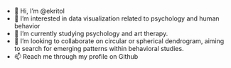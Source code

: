 - 👋 Hi, I’m @ekritol
- 👀 I’m interested in data visualization related to psychology and human behavior
- 🌱 I’m currently studying psychology and art therapy.
- 💞️ I’m looking to collaborate on circular or spherical dendrogram, aiming to search for emerging patterns within behavioral studies.
- 📫 Reach me through my profile on Github

<!---
ekritol/ekritol is a ✨ special ✨ repository because its `README.md` (this file) appears on your GitHub profile.
You can click the Preview link to take a look at your changes.
--->
